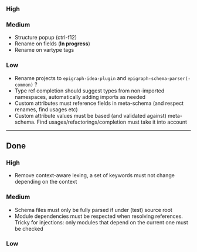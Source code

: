 ### High

### Medium
- Structure popup (ctrl-f12)
- Rename on fields (**In progress**)
- Rename on vartype tags

### Low
- Rename projects to `epigraph-idea-plugin` and `epigraph-schema-parser(-common)` ?
- Type ref completion should suggest types from non-imported namespaces, automatically adding imports as needed
- Custom attributes must reference fields in meta-schema (and respect renames, find usages etc)
- Custom attribute values must be based (and validated against) meta-schema. Find usages/refactorings/completion must take it into account

---
## Done
### High
- Remove context-aware lexing, a set of keywords must not change depending on the context

### Medium
- Schema files must only be fully parsed if under (test) source root
- Module dependencies must be respected when resolving references. Tricky for injections: only modules that depend on the current one must be checked

### Low

